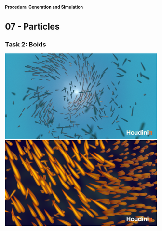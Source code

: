 **Procedural Generation and Simulation**
# 07 - Particles

## Task 2: Boids



![Swarm](./img/swarm01_.png)
![Swarm](./img/swarm02_.png)
